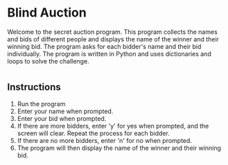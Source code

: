 # Blind Auction
Welcome to the secret auction program. This program collects the names and bids of different people and displays the name of the winner and their winning bid. The program asks for each bidder's name and their bid individually. The program is written in Python and uses dictionaries and loops to solve the challenge.

#
## Instructions

1. Run the program
2. Enter your name when prompted.
3. Enter your bid when prompted.
4. If there are more bidders, enter 'y' for yes when prompted, and the screen will clear. Repeat the process for each bidder.
5. If there are no more bidders, enter 'n' for no when prompted.
6. The program will then display the name of the winner and their winning bid.


